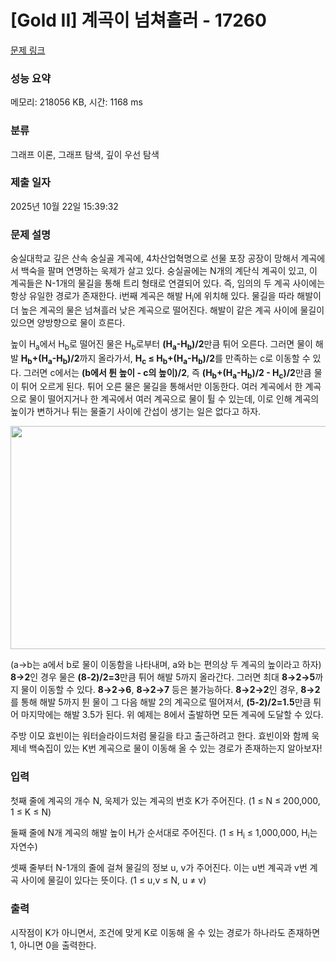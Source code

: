 # [Gold II] 계곡이 넘쳐흘러 - 17260 

[문제 링크](https://www.acmicpc.net/problem/17260) 

### 성능 요약

메모리: 218056 KB, 시간: 1168 ms

### 분류

그래프 이론, 그래프 탐색, 깊이 우선 탐색

### 제출 일자

2025년 10월 22일 15:39:32

### 문제 설명

<p>숭실대학교 깊은 산속 숭실골 계곡에, 4차산업혁명으로 선물 포장 공장이 망해서 계곡에서 백숙을 팔며 연명하는 욱제가 살고 있다. 숭실골에는 N개의 계단식 계곡이 있고, 이 계곡들은 N-1개의 물길을 통해 트리 형태로 연결되어 있다. 즉, 임의의 두 계곡 사이에는 항상 유일한 경로가 존재한다. i번째 계곡은 해발 H<sub>i</sub>에 위치해 있다. 물길을 따라 해발이 더 높은 계곡의 물은 넘쳐흘러 낮은 계곡으로 떨어진다. 해발이 같은 계곡 사이에 물길이 있으면 양방향으로 물이 흐른다.</p>

<p>높이 H<sub>a</sub>에서 H<sub>b</sub>로 떨어진 물은 H<sub>b</sub>로부터 <strong>(H<sub>a</sub>-H<sub>b</sub>)/2</strong>만큼 튀어 오른다. 그러면 물이 해발 <strong>H<sub>b</sub>+(H<sub>a</sub>-H<sub>b</sub>)/2</strong>까지 올라가서, <strong>H<sub>c</sub> ≤ H<sub>b</sub>+(H<sub>a</sub>-H<sub>b</sub>)/2</strong>를 만족하는 c로 이동할 수 있다. 그러면 c에서는 <strong>(b에서 튄 높이 - c의 높이)/2</strong>, 즉 <strong>(H<sub>b</sub>+(H<sub>a</sub>-H<sub>b</sub>)/2 - H<sub>c</sub>)/2</strong>만큼 물이 튀어 오르게 된다. 튀어 오른 물은 물길을 통해서만 이동한다. 여러 계곡에서 한 계곡으로 물이 떨어지거나 한 계곡에서 여러 계곡으로 물이 튈 수 있는데, 이로 인해 계곡의 높이가 변하거나 튀는 물줄기 사이에 간섭이 생기는 일은 없다고 하자.</p>

<p style="text-align: center;"><img alt="" src="https://upload.acmicpc.net/47b6063a-61f3-49c5-a600-f8f194de3c18/-/preview/" style="height: 357px; width: 600px;"></p>

<p>(a→b는 a에서 b로 물이 이동함을 나타내며, a와 b는 편의상 두 계곡의 높이라고 하자) <strong>8→2</strong>인 경우 물은 <strong>(8-2)/2=3</strong>만큼 튀어 해발 5까지 올라간다. 그러면 최대 <strong>8→2→5</strong>까지 물이 이동할 수 있다. <strong>8→2→6</strong>, <strong>8→2→7</strong> 등은 불가능하다. <strong>8→2→2</strong>인 경우, <strong>8→2</strong>를 통해 해발 5까지 튄 물이 그 다음 해발 2의 계곡으로 떨어져서, <strong>(5-2)/2=1.5</strong>만큼 튀어 마지막에는 해발 3.5가 된다. 위 예제는 8에서 출발하면 모든 계곡에 도달할 수 있다.  </p>

<p>주방 이모 효빈이는 워터슬라이드처럼 물길을 타고 출근하려고 한다. 효빈이와 함께 욱제네 백숙집이 있는 K번 계곡으로 물이 이동해 올 수 있는 경로가 존재하는지 알아보자!</p>

### 입력 

 <p>첫째 줄에 계곡의 개수 N, 욱제가 있는 계곡의 번호 K가 주어진다. (1 ≤ N ≤ 200,000, 1 ≤ K ≤ N)</p>

<p>둘째 줄에 N개 계곡의 해발 높이 H<sub>i</sub>가 순서대로 주어진다. (1 ≤ H<sub>i</sub> ≤ 1,000,000, H<sub>i</sub>는 자연수)</p>

<p>셋째 줄부터 N-1개의 줄에 걸쳐 물길의 정보 u, v가 주어진다. 이는 u번 계곡과 v번 계곡 사이에 물길이 있다는 뜻이다. (1 ≤ u,v ≤ N, u ≠ v)</p>

### 출력 

 <p>시작점이 K가 아니면서, 조건에 맞게 K로 이동해 올 수 있는 경로가 하나라도 존재하면 1, 아니면 0을 출력한다.</p>

